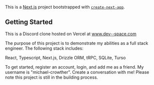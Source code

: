 This is a [Next.js](https://nextjs.org) project bootstrapped with [`create-next-app`](https://nextjs.org/docs/app/api-reference/cli/create-next-app).

## Getting Started

This is a Discord clone hosted on Vercel at <ins>www.dev--space.com<ins>

The purpose of this project is to demonstrate my abilities as a full stack engineer. The following stack includes:

React, Typescript, Next.js, Drizzle ORM, tRPC, SQLite, Turso

To get started, register an account, login, and add me as a friend. My username is "michael-crowther". Create a conversation with me! Please note this project is still in the building process.
